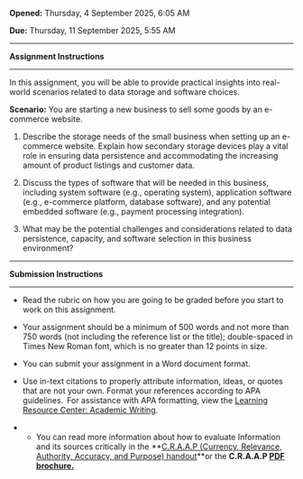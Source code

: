 **Opened:** Thursday, 4 September 2025, 6:05 AM

**Due:** Thursday, 11 September 2025, 5:55 AM

---

**Assignment Instructions**

---

In this assignment, you will be able to provide practical insights into real-world scenarios related to data storage and software choices.  

**Scenario:** You are starting a new business to sell some goods by an e-commerce website. 

1. Describe the storage needs of the small business when setting up an e-commerce website. Explain how secondary storage devices play a vital role in ensuring data persistence and accommodating the increasing amount of product listings and customer data. 
  
2. Discuss the types of software that will be needed in this business, including system software (e.g., operating system), application software (e.g., e-commerce platform, database software), and any potential embedded software (e.g., payment processing integration). 
  
3. What may be the potential challenges and considerations related to data persistence, capacity, and software selection in this business environment? 

  

---

**Submission Instructions**

---

- Read the rubric on how you are going to be graded before you start to work on this assignment. 
- Your assignment should be a minimum of 500 words and not more than 750 words (not including the reference list or the title); double-spaced in Times New Roman font, which is no greater than 12 points in size.   
    
- You can submit your assignment in a Word document format.   
    
- Use in-text citations to properly attribute information, ideas, or quotes that are not your own. Format your references according to APA guidelines.  For assistance with APA formatting, view the [Learning Resource Center: Academic Writing](https://my.uopeople.edu/mod/book/view.php?id=223403).         
- - You can read more information about how to evaluate Information and its sources critically in the **[C.R.A.A.P (Currency, Relevance, Authority, Accuracy, and Purpose) handout](https://my.uopeople.edu/pluginfile.php/2057724/mod_assign/intro/Information%20Lit-CRAAP%20Test.pdf)**or the **C.R.A.A.P [PDF brochure.](https://my.uopeople.edu/pluginfile.php/2057724/mod_assign/intro/C.R.A.A%2CP%20Test%20Handout%20%281%29.pdf)**
